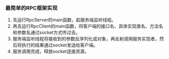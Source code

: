 ### 最简单的RPC框架实现

1. 先运行RpcServer的main函数，起服务端监听线程。
2. 再去运行RpcClient的main函数，将客户端的接口名、具体实现类名、方法名和参数名通过socket方式传过去。
3. 服务端监听线程将接收到的参数反序列化成对象，再反射调用服务实现者，然后将执行的结果通过socket发送给客户端。
4. 服务调用完成，释放socket连接资源。

